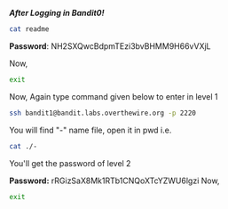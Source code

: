 ***After Logging in Bandit0!***
```bash
cat readme
```

**Password**: NH2SXQwcBdpmTEzi3bvBHMM9H66vVXjL

Now,

```bash
exit
```
 
 Now, Again type command given below to enter in level 1
  
  ```bash
  ssh bandit1@bandit.labs.overthewire.org -p 2220
  ```


You will find "-" name file, open it in pwd i.e.

```bash
cat ./-
```
You'll get the password of level 2

**Password:** rRGizSaX8Mk1RTb1CNQoXTcYZWU6lgzi
Now,

```bash
exit
```
